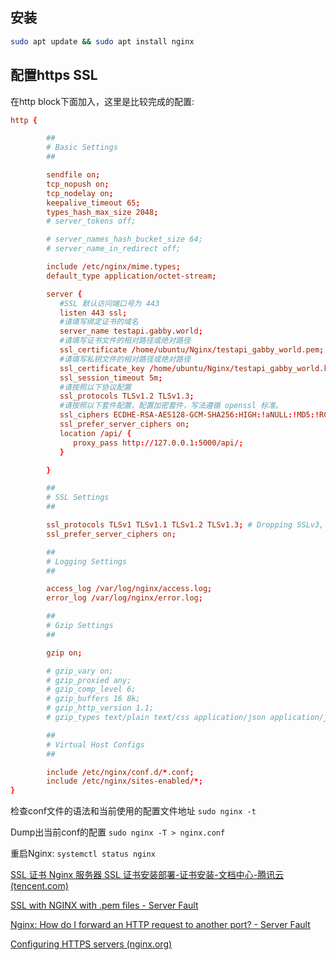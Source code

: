 
## 安装

```bash
sudo apt update && sudo apt install nginx
```


## 配置https SSL

在http block下面加入，这里是比较完成的配置:

```conf
http {

        ##
        # Basic Settings
        ##

        sendfile on;
        tcp_nopush on;
        tcp_nodelay on;
        keepalive_timeout 65;
        types_hash_max_size 2048;
        # server_tokens off;

        # server_names_hash_bucket_size 64;
        # server_name_in_redirect off;

        include /etc/nginx/mime.types;
        default_type application/octet-stream;

        server {
           #SSL 默认访问端口号为 443
           listen 443 ssl;
           #请填写绑定证书的域名
           server_name testapi.gabby.world;
           #请填写证书文件的相对路径或绝对路径
           ssl_certificate /home/ubuntu/Nginx/testapi_gabby_world.pem;
           #请填写私钥文件的相对路径或绝对路径
           ssl_certificate_key /home/ubuntu/Nginx/testapi_gabby_world.key;
           ssl_session_timeout 5m;
           #请按照以下协议配置
           ssl_protocols TLSv1.2 TLSv1.3;
           #请按照以下套件配置，配置加密套件，写法遵循 openssl 标准。
           ssl_ciphers ECDHE-RSA-AES128-GCM-SHA256:HIGH:!aNULL:!MD5:!RC4:!DHE;
           ssl_prefer_server_ciphers on;
           location /api/ {
              proxy_pass http://127.0.0.1:5000/api/;
           }

        }

        ##
        # SSL Settings
        ##

        ssl_protocols TLSv1 TLSv1.1 TLSv1.2 TLSv1.3; # Dropping SSLv3, ref: POODLE
        ssl_prefer_server_ciphers on;

        ##
        # Logging Settings
        ##

        access_log /var/log/nginx/access.log;
        error_log /var/log/nginx/error.log;

        ##
        # Gzip Settings
        ##

        gzip on;

        # gzip_vary on;
        # gzip_proxied any;
        # gzip_comp_level 6;
        # gzip_buffers 16 8k;
        # gzip_http_version 1.1;
        # gzip_types text/plain text/css application/json application/javascript text/xml application/xml application/xml+rss text/javascript;

        ##
        # Virtual Host Configs
        ##

        include /etc/nginx/conf.d/*.conf;
        include /etc/nginx/sites-enabled/*;
}

```

检查conf文件的语法和当前使用的配置文件地址 `sudo nginx -t`

Dump出当前conf的配置 `sudo nginx -T > nginx.conf`

重启Nginx: `systemctl status nginx`

[SSL 证书 Nginx 服务器 SSL 证书安装部署-证书安装-文档中心-腾讯云 (tencent.com)](https://cloud.tencent.com/document/product/400/35244)

[SSL with NGINX with .pem files - Server Fault](https://serverfault.com/questions/1080193/ssl-with-nginx-with-pem-files)

[Nginx: How do I forward an HTTP request to another port? - Server Fault](https://serverfault.com/questions/536576/nginx-how-do-i-forward-an-http-request-to-another-port)

[Configuring HTTPS servers (nginx.org)](http://nginx.org/en/docs/http/configuring_https_servers.html)

